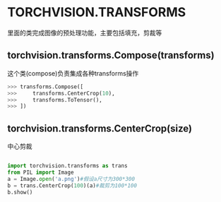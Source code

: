 
# TORCHVISION.TRANSFORMS

里面的类完成图像的预处理功能，主要包括填充，剪裁等

## torchvision.transforms.Compose(transforms)
这个类(compose)负责集成各种transforms操作
```py
>>> transforms.Compose([
>>>     transforms.CenterCrop(10),
>>>     transforms.ToTensor(),
>>> ])
```

## torchvision.transforms.CenterCrop(size)
中心剪裁

```py

import torchvision.transforms as trans
from PIL import Image
a = Image.open('a.png')#假设a尺寸为300*300
b = trans.CenterCrop(100)(a)#裁剪为100*100
b.show()



```
